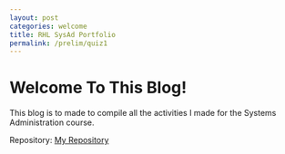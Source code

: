 ```yaml
---
layout: post
categories: welcome
title: RHL SysAd Portfolio
permalink: /prelim/quiz1
---
```

# Welcome To This Blog!

This blog is to made to compile all the activities I made for the Systems Administration course.

<p>Repository: <a href= "https://github.com/rlucana-tip/sysad2-12021.git">My Repository</a></p>